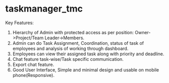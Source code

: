 # taskmanager_tmc

Key Features:
1. Hierarchy of Admin with protected access as per position: Owner->Project/Team Leader->Members.
2. Admin can do Task Assignment, Coordination, status of task of employees and analysis of working through dashboard.
3. Employees can view their assigned task along with priority and deadline.
4. Chat feature task-wise/Task specific communication.
5. Export chat feature.
6. Good User Interface, Simple and minimal design and usable on mobile phone(Responsive).

